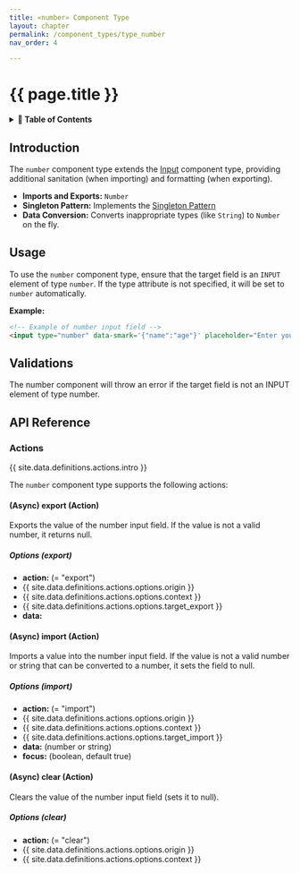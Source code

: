 ```yaml
---
title: «number» Component Type
layout: chapter
permalink: /component_types/type_number
nav_order: 4

---
```


# {{ page.title }}

<details class="chaptertoc">
<summary>
<strong>📖 Table of Contents</strong>
</summary>

  {{ "
<!-- vim-markdown-toc GitLab -->

* [Introduction](#introduction)
* [Usage](#usage)
* [Validations](#validations)
* [API Reference](#api-reference)
    * [Actions](#actions)
        * [(Async) export (Action)](#async-export-action)
            * [Options (export)](#options-export)
        * [(Async) import (Action)](#async-import-action)
            * [Options (import)](#options-import)
        * [(Async) clear (Action)](#async-clear-action)
            * [Options (clear)](#options-clear)

<!-- vim-markdown-toc -->
       " | markdownify }}

</details>

## Introduction

The `number` component type extends the [Input](/component_types/type_input) component type, providing additional sanitation (when importing) and formatting (when exporting).

- **Imports and Exports:** `Number`
- **Singleton Pattern:** Implements the [Singleton Pattern](/component_types/type_input#the-singleton-pattern)
- **Data Conversion:** Converts inappropriate types (like `String`) to `Number` on the fly.

## Usage

To use the `number` component type, ensure that the target field is an `INPUT` element of type `number`. If the type attribute is not specified, it will be set to `number` automatically.

**Example:**

```html
<!-- Example of number input field -->
<input type="number" data-smark='{"name":"age"}' placeholder="Enter your age">
```

## Validations

The number component will throw an error if the target field is not an INPUT element of type number.

## API Reference

### Actions

{{ site.data.definitions.actions.intro }}

The `number` component type supports the following actions:


#### (Async) export (Action)

Exports the value of the number input field. If the value is not a valid number, it returns null.

##### Options (export)

  * **action:** (= "export")
  * {{ site.data.definitions.actions.options.origin }}
  * {{ site.data.definitions.actions.options.context }}
  * {{ site.data.definitions.actions.options.target_export }}
  * **data:**

#### (Async) import (Action)

Imports a value into the number input field. If the value is not a valid number or string that can be converted to a number, it sets the field to null.

##### Options (import)

  * **action:** (= "import")
  * {{ site.data.definitions.actions.options.origin }}
  * {{ site.data.definitions.actions.options.context }}
  * {{ site.data.definitions.actions.options.target_import }}
  * **data:** (number or string)
  * **focus:** (boolean, default true)

#### (Async) clear (Action)

Clears the value of the number input field (sets it to null).

##### Options (clear)

  * **action:** (= "clear")
  * {{ site.data.definitions.actions.options.origin }}
  * {{ site.data.definitions.actions.options.context }}


